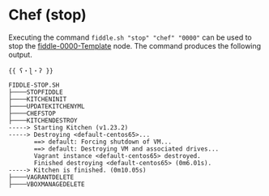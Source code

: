 Chef (stop)
======

Executing the command `fiddle.sh "stop" "chef" "0000"` can be used to stop the [fiddle-0000-Template](fiddles/chef/fiddle-0000-Template) 
node. The command produces the following output.

    {{ ʕ・ɭ・ʔ }}
    
    FIDDLE-STOP.SH
    ├────STOPFIDDLE
    ├────KITCHENINIT
    ├────UPDATEKITCHENYML
    ├────CHEFSTOP
    ├────KITCHENDESTROY
    -----> Starting Kitchen (v1.23.2)
    -----> Destroying <default-centos65>...
           ==> default: Forcing shutdown of VM...
           ==> default: Destroying VM and associated drives...
           Vagrant instance <default-centos65> destroyed.
           Finished destroying <default-centos65> (0m6.01s).
    -----> Kitchen is finished. (0m10.05s)
    ├────VAGRANTDELETE
    ├────VBOXMANAGEDELETE



 
    


